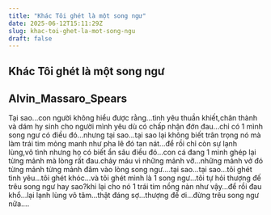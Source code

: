 ```yaml
---
title: "Khác Tôi ghét là một song ngư"
date: 2025-06-12T15:11:29Z
slug: khac-toi-ghet-la-mot-song-ngu
draft: false
---
```


## Khác Tôi ghét là một song ngư

## Alvin_Massaro_Spears

Tại sao...con người không hiểu được rằng...tình yêu thuần khiết,chân thành và dám hy sinh cho người mình yêu dù có chấp nhận đớn đau...chỉ có 1 mình song ngư có điều đó...nhưng tại sao...tại sao lại không biết trân trọng nó mà làm trái tim mỏng manh như pha lê đó tan nát...để rồi chỉ còn sự lạnh lùng,vô tình nhưng họ có biết ẩn sâu điều đó...con cá đang 1 mình ghép lại từng mảnh mà lòng rất đau.chảy máu vì những mảnh vỡ...những mảnh vở đó từng mảnh từng mảnh đâm vào lòng song ngư....tại sao...tại sao...tôi ghét tình yêu...tôi ghét khóc...và tôi ghét mình là 1 song ngư...tôi tự hỏi thượng đế trêu song ngư hay sao?khi lại cho nó 1 trái tim nồng nàn như vậy...để rồi đau khổ...lại lạnh lùng vô tâm...thật đáng sợ...thượng đế ơi...đừng trêu song ngư nữa....